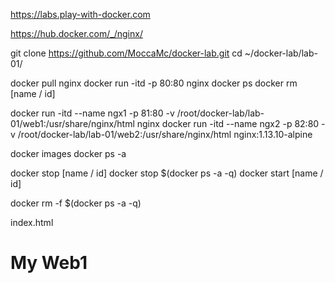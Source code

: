 
https://labs.play-with-docker.com

https://hub.docker.com/_/nginx/

git clone https://github.com/MoccaMc/docker-lab.git
cd ~/docker-lab/lab-01/

docker pull nginx
docker run -itd -p 80:80 nginx
docker ps
docker rm [name / id]

docker run -itd --name ngx1 -p 81:80 -v /root/docker-lab/lab-01/web1:/usr/share/nginx/html nginx
docker run -itd --name ngx2 -p 82:80 -v /root/docker-lab/lab-01/web2:/usr/share/nginx/html nginx:1.13.10-alpine

docker images
docker ps -a

docker stop [name / id]
docker stop $(docker ps -a -q)
docker start [name / id]

docker rm -f $(docker ps -a -q)

index.html 
<html>
    <body>
        <h1>My Web1</h1>
    </body>
</html>

